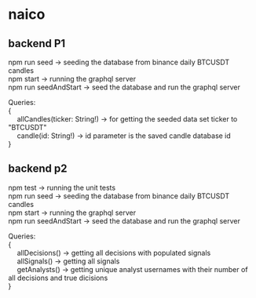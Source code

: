 # naico

## backend P1
npm run seed -> seeding the database from binance daily BTCUSDT candles <br/>
npm start -> running the graphql server <br/>
npm run seedAndStart -> seed the database and run the graphql server <br/>

Queries: <br/>
{<br/>
  &emsp; allCandles(ticker: String!) -> for getting the seeded data set ticker to "BTCUSDT" <br/>
  &emsp; candle(id: String!) -> id parameter is the saved candle database id <br/>
}

## backend p2
npm test -> running the unit tests <br/>
npm run seed -> seeding the database from binance daily BTCUSDT candles <br/>
npm start -> running the graphql server <br/>
npm run seedAndStart -> seed the database and run the graphql server <br/>

Queries: <br/>
{<br/>
  &emsp; allDecisions() -> getting all decisions with populated signals <br/>
  &emsp; allSignals() -> getting all signals <br/>
  &emsp; getAnalysts() -> getting unique analyst usernames with their number of all decisions and true dicisions <br/>
}
